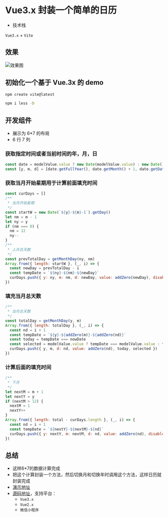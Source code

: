# Vue3.x 封装一个简单的日历

- 技术栈

`Vue3.x` + `Vite`

## 效果

![效果图](https://biaov.cn/static/calendar.svg)

## 初始化一个基于 Vue.3x 的 demo

```sh
npm create vite@latest

npm i less -D
```

## 开发组件

- 展示为 6\*7 的布局
- 6 行 7 列

### 获取指定时间或者当前时间的年，月，日

```js
const date = modelValue.value ? new Date(modelValue.value) : new Date()
const [y, m, d] = [date.getFullYear(), date.getMonth() + 1, date.getDate()]
```

### 获取当月开始星期用于计算前面填充时间

```js
const curDays = []
/**
 * 当月开始星期
 */
const startW = new Date(`${y}-${m}-1`).getDay()
let nm = m - 1
let ny = y
if (nm === 0) {
  nm = 12
  ny--
}
/**
 * 上月总天数
 */
const prevTotalDay = getMonthDay(ny, nm)
Array.from({ length: startW }, (_, i) => {
  const newDay = prevTotalDay - i
  const tempDate = `${ny}-${nm}-${newDay}`
  curDays.push({ y: ny, m: nm, d: newDay, value: addZero(newDay), disabled: true, today: tempDate === nowDate })
})
```

### 填充当月总天数

```js
/**
 * 当月总天数
 */
const totalDay = getMonthDay(y, m)
Array.from({ length: totalDay }, (_, i) => {
  const nd = i + 1
  const tempDate = `${y}-${addZero(m)}-${addZero(nd)}`
  const today = tempDate === nowDate
  const selected = modelValue.value ? tempDate === modelValue.value : false
  curDays.push({ y, m, d: nd, value: addZero(nd), today, selected })
})
```

### 计算后面的填充时间

```js
/**
 * 下月
 */
let nextM = m + 1
let nextY = y
if (nextM > 12) {
  nextM = 1
  nextY++
}
Array.from({ length: total - curDays.length }, (_, i) => {
  const nd = i + 1
  const tempDate = `${nextY}-${nextM}-${nd}`
  curDays.push({ y: nextY, m: nextM, d: nd, value: addZero(nd), disabled: true, today: tempDate === nowDate })
})
```

## 总结

- 这样6\*7的数据计算完成
- 把这个计算封装一个方法，然后切换月和切换年时调用这个方法，这样日历就封装完成
- [演示地址](https://mineh5ui.biaov.cn/v2/doc/calendar)
- [源码地址](https://github.com/biaov/m-simple-calendar)，支持平台：
  - `Vue3.x`
  - `Vue2.x`
  - `微信小程序`
